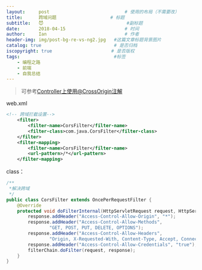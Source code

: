 ```yaml
---
layout:     post             				# 使用的布局（不需要改）
title:      跨域问题          			# 标题 
subtitle:   😈 					  			#副标题
date:       2018-04-15  					# 时间
author:     Ian                  			# 作者
header-img: img/post-bg-re-vs-ng2.jpg	#这篇文章标题背景图片
catalog: true                        	# 是否归档
iscopyright: true                      # 是否版权
tags:                              		#标签
    - 编程之路
    - 前端
    - 自我总结
---
```




> 可参考[Controller上使用@CrossOrigin注解](http://uniquezhangqi.top/2018/04/12/%E7%BC%96%E7%A8%8B%E4%B9%8B%E8%B7%AF-%E5%9C%A8Controller%E4%B8%8A%E4%BD%BF%E7%94%A8@CrossOrigin%E6%B3%A8%E8%A7%A3/)

web.xml

```xml
<!-- 跨域拦截设置-->
    <filter>
        <filter-name>CorsFilter</filter-name>
        <filter-class>com.java.CorsFilter</filter-class>
    </filter>
    <filter-mapping>
        <filter-name>CorsFilter</filter-name>
        <url-pattern>/*</url-pattern>
    </filter-mapping>

```
class：

```java
/**
 *解决跨域
 */
public class CorsFilter extends OncePerRequestFilter {
    @Override
    protected void doFilterInternal(HttpServletRequest request, HttpServletResponse response, FilterChain filterChain) throws ServletException, IOException {
        response.addHeader("Access-Control-Allow-Origin", "*");
        response.addHeader("Access-Control-Allow-Methods",
                "GET, POST, PUT, DELETE, OPTIONS");
        response.addHeader("Access-Control-Allow-Headers",
                "Origin, X-Requested-With, Content-Type, Accept, Connection, User-Agent, Cookie");
        response.addHeader("Access-Control-Allow-Credentials", "true");
        filterChain.doFilter(request, response);
    }
}
```



